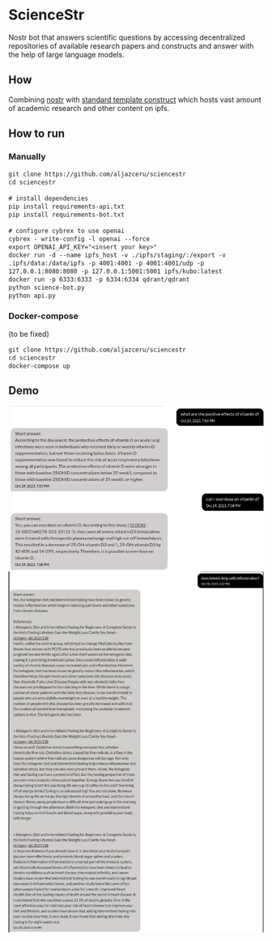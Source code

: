 # ScienceStr
Nostr bot that answers scientific questions by accessing decentralized repositories of available research papers and constructs and answer with the help of large language models.

## How 
Combining [nostr](https://nostr.net) with [standard template construct](https://github.com/nexus-stc/stc) which hosts vast amount of academic research and other content on ipfs.

## How to run
### Manually
```
git clone https://github.com/aljazceru/sciencestr
cd sciencestr

# install dependencies
pip install requirements-api.txt
pip install requirements-bot.txt

# configure cybrex to use openai 
cybrex - write-config -l openai --force
export OPENAI_API_KEY="<insert your key>"
docker run -d --name ipfs_host -v ./ipfs/staging/:/export -v .ipfs/data:/data/ipfs -p 4001:4001 -p 4001:4001/udp -p 127.0.0.1:8080:8080 -p 127.0.0.1:5001:5001 ipfs/kubo:latest
docker run -p 6333:6333 -p 6334:6334 qdrant/qdrant
python science-bot.py
python api.py

```
### Docker-compose
(to be fixed)
```
git clone https://github.com/aljazceru/sciencestr
cd sciencestr
docker-compose up 
```

## Demo
![image](./screenshot2.jpg)
![image](./screenshot3.jpg)
